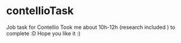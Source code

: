 # contellioTask
Job task for Contellio
Took me about 10h-12h (research included ) to complete :D
Hope you like it :)
